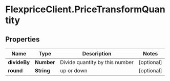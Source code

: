 # FlexpriceClient.PriceTransformQuantity

## Properties

Name | Type | Description | Notes
------------ | ------------- | ------------- | -------------
**divideBy** | **Number** | Divide quantity by this number | [optional] 
**round** | **String** | up or down | [optional] 


